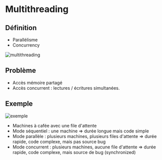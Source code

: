 # Multithreading

## Définition

* Parallélisme
* Concurrency

![multithreading](https://miro.medium.com/max/700/1*OVznN7DeSoY05aUPNMhpwg.jpeg)

## Problème 

* Accès mémoire partagé
* Accès concurrent : lectures / écritures simultanées.

## Exemple

![exemple](https://raw.githubusercontent.com/gronono/cours-genie-logiciel/main/exemples/multithreading/exemple.png)

* Machines à cafée avec une file d'attente
* Mode séquentiel : une machine => durée longue mais code simple
* Mode parallèle : plusieurs machines, plusieurs files d'attente => durée rapide, code complexe, mais pas source bug
* Mode concurrent : plusieurs machines, aucune file d'attente => durée rapide, code complexe, mais source de bug (synchronized)

